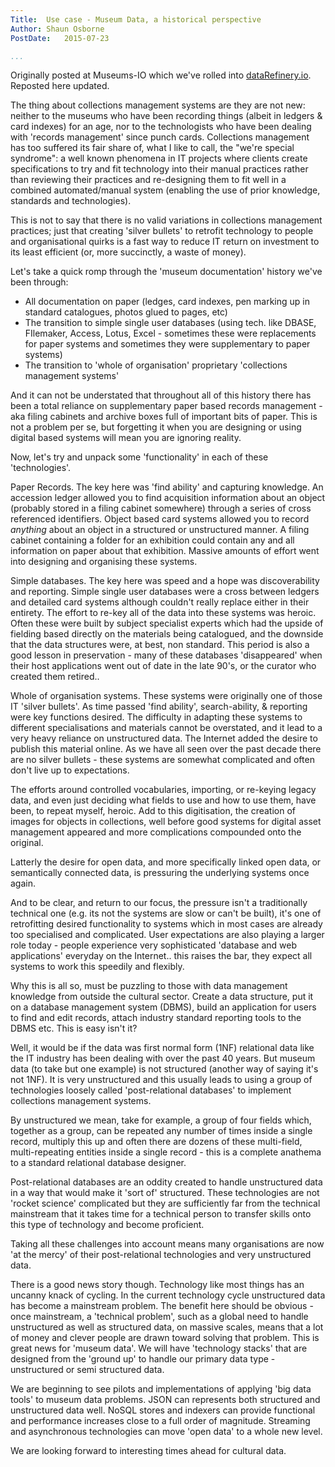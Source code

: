 ```yaml
---
Title:  Use case - Museum Data, a historical perspective
Author: Shaun Osborne
PostDate:   2015-07-23

...
```


Originally posted at Museums-IO which we've rolled into [dataRefinery.io](http://www.datarefinery.io). Reposted here updated.

The thing about collections management systems are they are not new: neither to the museums who have been recording things (albeit in ledgers & card indexes) for an age, nor to the technologists who have been dealing with 'records management' since punch cards.
Collections management has too suffered its fair share of, what I like to call, the "we're special syndrome": a well known phenomena in IT projects where clients create specifications to try and fit technology into their manual practices rather than reviewing their practices and re-designing them to fit well in a combined automated/manual system (enabling the use of prior knowledge, standards and technologies).

This is not to say that there is no valid variations in collections management practices; just that creating 'silver bullets' to retrofit technology to people and organisational quirks is a fast way to reduce IT return on investment to its least efficient (or, more succinctly, a waste of money).

Let's take a quick romp through the 'museum documentation' history we've been through:

* All documentation on paper (ledges, card indexes, pen marking up in standard catalogues, photos glued to pages, etc)
* The transition to simple single user databases (using tech. like DBASE, FIlemaker, Access, Lotus, Excel - sometimes these were replacements for paper systems and sometimes they were supplementary to paper systems)
* The transition to 'whole of organisation' proprietary 'collections management systems'

And it can not be understated that throughout all of this history there has been a total reliance on supplementary paper based records management - aka filing cabinets and archive boxes full of important bits of paper. This is not a problem per se, but forgetting it when you are designing or using digital based systems will mean you are ignoring reality.

Now, let's try and unpack some 'functionality' in each of these 'technologies'.

Paper Records. The key here was 'find ability' and capturing knowledge. An accession ledger allowed you to find acquisition information about an object (probably stored in a filing cabinet somewhere) through a series of cross referenced identifiers. Object based card systems allowed you to record *anything* about an object in a structured or unstructured manner. A filing cabinet containing a folder for an exhibition could contain any and all information on paper about that exhibition. Massive amounts of effort went into designing and organising these systems.

Simple databases. The key here was speed and a hope was discoverability and reporting. Simple single user databases were a cross between ledgers and detailed card systems although couldn't really replace either in their entirety. The effort to re-key all of the data into these systems was heroic. Often these were built by subject specialist experts which had the upside of fielding based directly on the materials being catalogued, and the downside that the data structures were, at best, non standard. This period is also a good lesson in preservation - many of these databases 'disappeared' when their host applications went out of date in the late 90's, or the curator who created them retired..

Whole of organisation systems. These systems were originally one of those IT 'silver bullets'. As time passed 'find ability', search-ability, & reporting were key functions desired. The difficulty in adapting these systems to different specialisations and materials cannot be overstated, and it lead to a very heavy reliance on unstructured data. The Internet added the desire to publish this material online. As we have all seen over the past decade there are no silver bullets - these systems are somewhat complicated and often don't live up to expectations.

The efforts around controlled vocabularies, importing, or re-keying legacy data, and even just deciding what fields to use and how to use them, have been, to repeat myself, heroic.
Add to this digitisation, the creation of images for objects in collections, well before good systems for digital asset management appeared and more complications compounded onto the original.

Latterly the desire for open data, and more specifically linked open data, or semantically connected data, is pressuring the underlying systems once again.

And to be clear, and return to our focus, the pressure isn't a traditionally technical one (e.g. its not the systems are slow or can't be built), it's one of retrofitting desired functionality to systems which in most cases are already too specialised and complicated. User expectations are also playing a larger role today - people experience very sophisticated 'database and web applications' everyday on the Internet.. this raises the bar, they expect all systems to work this speedily and flexibly.

Why this is all so, must be puzzling to those with data management knowledge from outside the cultural sector. Create a data structure, put it on a database management system (DBMS), build an application for users to find and edit records, attach industry standard reporting tools to the DBMS etc.
This is easy isn't it?

Well, it would be if the data was first normal form (1NF) relational data like the IT industry has been dealing with over the past 40 years.
But museum data (to take but one example) is not structured (another way of saying it's not 1NF). It is very unstructured and this usually leads to using a group of technologies loosely called 'post-relational databases' to implement collections management systems.

By unstructured we mean, take for example, a group of four fields which, together as a group, can be repeated any number of times inside a single record, multiply this up and often there are dozens of these multi-field, multi-repeating entities inside a single record - this is a complete anathema to a standard relational database designer.

Post-relational databases are an oddity created to handle unstructured data in a way that would make it 'sort of' structured. These technologies are not 'rocket science' complicated but they are sufficiently far from the technical mainstream that it takes time for a technical person to transfer skills onto this type of technology and become proficient.

Taking all these challenges into account means many organisations are now 'at the mercy' of their post-relational technologies and very unstructured data.

There is a good news story though. Technology like most things has an uncanny knack of cycling. In the current technology cycle unstructured data has become a mainstream problem. The benefit here should be obvious - once mainstream, a 'technical problem', such as a global need to handle unstructured as well as structured data, on massive scales, means that a lot of money and clever people are drawn toward solving that problem. This is great news for 'museum data'. We will have 'technology stacks' that are designed from the 'ground up' to handle our primary data type - unstructured or semi structured data.

We are beginning to see pilots and implementations of applying 'big data tools' to museum data problems. JSON can represents both structured and unstructured data well. NoSQL stores and indexers can provide functional and performance increases close to a full order of magnitude. Streaming and asynchronous technologies can move 'open data' to a whole new level.

We are looking forward to interesting times ahead for cultural data.
